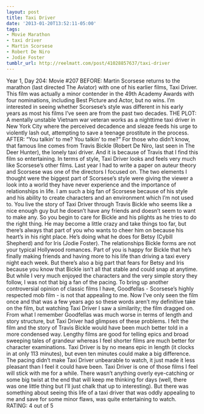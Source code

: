```yaml
---
layout: post
title: Taxi Driver
date: '2013-01-20T13:52:11-05:00'
tags:
- Movie Marathon
- taxi driver
- Martin Scorsese
- Robert De Niro
- Jodie Foster
tumblr_url: http://reelmatt.com/post/41028857637/taxi-driver
---
```

Year 1, Day 204: Movie #207
BEFORE: Martin Scorsese returns to the marathon (last directed The Aviator) with one of his earlier films, Taxi Driver. This film was actually a minor contender in the 49th Academy Awards with four nominations, including Best Picture and Actor, but no wins. I’m interested in seeing whether Scorsese’s style was different in his early years as most his films I’ve seen are from the past two decades.
THE PLOT: A mentally unstable Vietnam war veteran works as a nighttime taxi driver in New York City where the perceived decadence and sleaze feeds his urge to violently lash out, attempting to save a teenage prostitute in the process.
AFTER: “You talkin’ to me? You talkin’ to me?” For those who didn’t know, that famous line comes from Travis Bickle (Robert De Niro, last seen in The Deer Hunter), the lonely taxi driver. And it is because of Travis that I find this film so entertaining.
In terms of style, Taxi Driver looks and feels very much like Scorsese’s other films. Last year I had to write a paper on auteur theory and Scorsese was one of the directors I focused on. The two elements I thought were the biggest part of Scorsese’s style were giving the viewer a look into a world they have never experience and the importance of relationships in life. I am such a big fan of Scorsese because of his style and his ability to create characters and an environment which I’m not used to. You live the story of Taxi Driver through Travis Bickle who seems like a nice enough guy but he doesn’t have any friends and doesn’t seem to want to make any. So you begin to care for Bickle and his plights as he tries to do the right thing. He may become a little crazy and take things too far, but there’s always that part of you who wants to cheer him on because his heart’s in his right place. He’s doing what he does for Betsy (Cybill Shepherd) and for Iris (Jodie Foster). The relationships Bickle forms are not your typical Hollywood romances. Part of you is happy for Bickle that he’s finally making friends and having more to his life than driving a taxi every night each week. But there’s also a big part that fears for Betsy and Iris because you know that Bickle isn’t all that stable and could snap at anytime.
But while I very much enjoyed the characters and the very simple story they follow, I was not that big a fan of the pacing. To bring up another controversial opinion of classic films I have, Goodfellas - Scorsese’s highly respected mob film - is not that appealing to me. Now I’ve only seen the film once and that was a few years ago so these words aren’t my definitive take on the film, but watching Taxi Driver I saw a similarity; the film dragged on. From what I remember Goodfellas was much worse in terms of length and story structure, but Taxi Driver had glimpses of these problems. I felt the film and the story of Travis Bickle would have been much better told in a more condensed way. Lengthy films are good for telling epics and broad sweeping tales of grandeur whereas I feel shorter films are much better for character examinations. Taxi Driver is by no means epic in length (it clocks in at only 113 minutes), but even ten minutes could make a big difference. The pacing didn’t make Taxi Driver unbearable to watch, it just made it less pleasant than I feel it could have been.
Taxi Driver is one of those films I feel will stick with me for a while. There wasn’t anything overly eye-catching or some big twist at the end that will keep me thinking for days (well, there was one little thing but I’ll just chalk that up to interesting). But there was something about seeing this life of a taxi driver that was oddly appealing to me and save for some minor flaws, was quite entertaining to watch.
RATING: 4 out of 5
